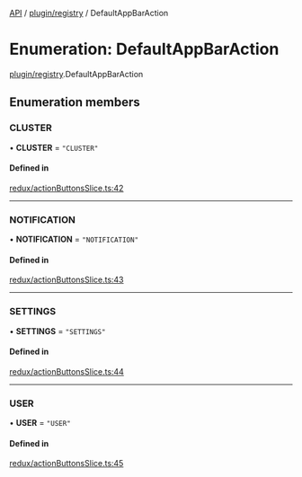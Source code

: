 [API](../API.md) / [plugin/registry](../modules/plugin_registry.md) / DefaultAppBarAction

# Enumeration: DefaultAppBarAction

[plugin/registry](../modules/plugin_registry.md).DefaultAppBarAction

## Enumeration members

### CLUSTER

• **CLUSTER** = `"CLUSTER"`

#### Defined in

[redux/actionButtonsSlice.ts:42](https://github.com/kubernetes-sigs/headlamp/blob/072d2509b/frontend/src/redux/actionButtonsSlice.ts#L42)

___

### NOTIFICATION

• **NOTIFICATION** = `"NOTIFICATION"`

#### Defined in

[redux/actionButtonsSlice.ts:43](https://github.com/kubernetes-sigs/headlamp/blob/072d2509b/frontend/src/redux/actionButtonsSlice.ts#L43)

___

### SETTINGS

• **SETTINGS** = `"SETTINGS"`

#### Defined in

[redux/actionButtonsSlice.ts:44](https://github.com/kubernetes-sigs/headlamp/blob/072d2509b/frontend/src/redux/actionButtonsSlice.ts#L44)

___

### USER

• **USER** = `"USER"`

#### Defined in

[redux/actionButtonsSlice.ts:45](https://github.com/kubernetes-sigs/headlamp/blob/072d2509b/frontend/src/redux/actionButtonsSlice.ts#L45)
